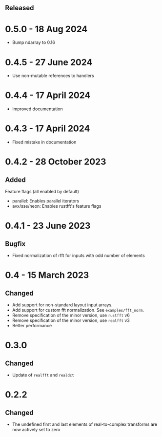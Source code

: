 Released
--------

0.5.0 - 18 Aug 2024
===================

- Bump ndarray to 0.16

0.4.5 - 27 June 2024
===================

- Use non-mutable references to handlers
 
0.4.4 - 17 April 2024
===================

- Improved documentation

0.4.3 - 17 April 2024
===================

- Fixed mistake in documentation

0.4.2 - 28 October 2023
===================

Added
-------
Feature flags (all enabled by default)
- parallel: Enables parallel iterators
- avx/sse/neon: Enables rustfft's feature flags

0.4.1 - 23 June 2023
===================

Bugfix
-------
- Fixed normalization of rfft for inputs with odd number of elements

0.4 - 15 March 2023
===================

Changed
-------
- Add support for non-standard layout input arrays.
- Add support for custom fft normalization. See `examples/fft_norm`.
- Remove specification of the minor version, use `rustfft` v6
- Remove specification of the minor version, use `realfft` v3
- Better performance

0.3.0
=====

Changed
-------
- Update of `realfft` and `realdct`

0.2.2
=====

Changed
-------
- The undefined first and last elements of real-to-complex transforms are now actively set to zero

